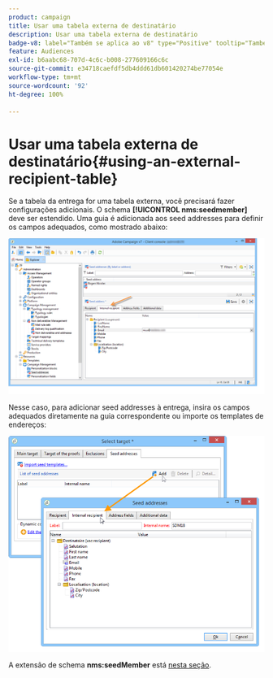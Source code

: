 ```yaml
---
product: campaign
title: Usar uma tabela externa de destinatário
description: Usar uma tabela externa de destinatário
badge-v8: label="Também se aplica ao v8" type="Positive" tooltip="Também se aplica ao Campaign v8"
feature: Audiences
exl-id: b6aabc68-707d-4c6c-b008-277609166c6c
source-git-commit: e34718caefdf5db4ddd61db601420274be77054e
workflow-type: tm+mt
source-wordcount: '92'
ht-degree: 100%

---
```


# Usar uma tabela externa de destinatário{#using-an-external-recipient-table}



Se a tabela da entrega for uma tabela externa, você precisará fazer configurações adicionais. O schema **[!UICONTROL nms:seedmember]** deve ser estendido. Uma guia é adicionada aos seed addresses para definir os campos adequados, como mostrado abaixo:

![](assets/s_ncs_user_seedlist_new_tab.png)

Nesse caso, para adicionar seed addresses à entrega, insira os campos adequados diretamente na guia correspondente ou importe os templates de endereços:

![](assets/s_ncs_user_seedlist_add_new_tab.png)

A extensão de schema **nms:seedMember** está [nesta seção](../../configuration/using/seed-addresses.md).
